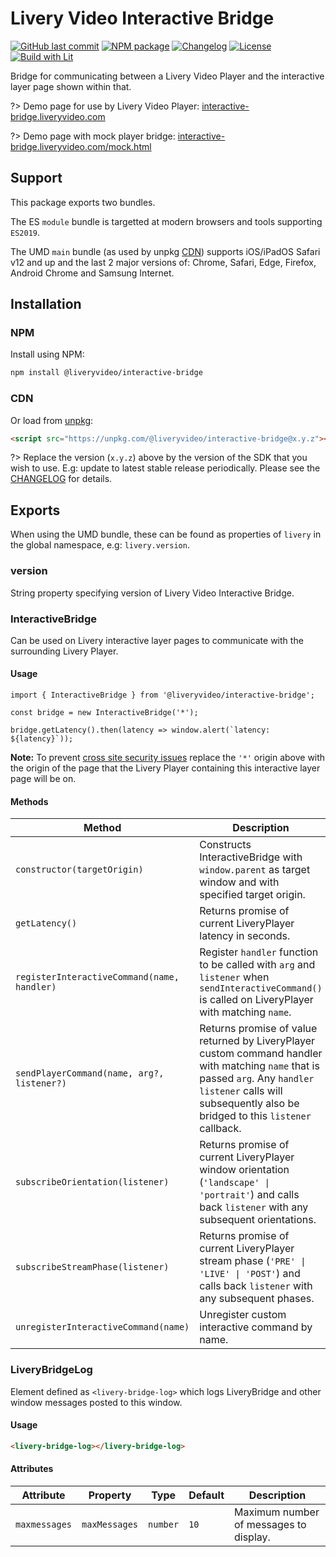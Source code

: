 # Livery Video Interactive Bridge

[![GitHub last commit](https://img.shields.io/github/last-commit/liveryvideo/interactive-bridge)](https://github.com/liveryvideo/interactive-bridge)
[![NPM package](https://img.shields.io/npm/v/@liveryvideo/interactive-bridge)](https://www.npmjs.com/package/@liveryvideo/interactive-bridge)
[![Changelog](https://img.shields.io/badge/docs-CHANGELOG-blue)](interactive-bridge-changelog.md)
[![License](https://img.shields.io/npm/l/@liveryvideo/interactive-bridge)](https://unpkg.com/browse/@liveryvideo/interactive-bridge/LICENSE)
[![Build with Lit](https://img.shields.io/badge/build%20with-Lit-blue.svg)](https://lit.dev/)

Bridge for communicating between a Livery Video Player and the interactive layer page shown within that.

?> Demo page for use by Livery Video Player: [interactive-bridge.liveryvideo.com](https://interactive-bridge.liveryvideo.com)

?> Demo page with mock player bridge: [interactive-bridge.liveryvideo.com/mock.html](https://interactive-bridge.liveryvideo.com/mock.html)

## Support

This package exports two bundles.

The ES `module` bundle is targetted at modern browsers and tools supporting `ES2019`.

The UMD `main` bundle (as used by unpkg [CDN](#cdn)) supports iOS/iPadOS Safari v12 and up and the last 2 major versions of: Chrome, Safari, Edge, Firefox, Android Chrome and Samsung Internet.

## Installation

### NPM

Install using NPM:

```bash
npm install @liveryvideo/interactive-bridge
```

### CDN

Or load from [unpkg](https://unpkg.com):

```html
<script src="https://unpkg.com/@liveryvideo/interactive-bridge@x.y.z"></script>
```

?> Replace the version (`x.y.z`) above by the version of the SDK that you wish to use. E.g: update to latest stable release periodically. Please see the [CHANGELOG](interactive-bridge-changelog.md) for details.

## Exports

When using the UMD bundle, these can be found as properties of `livery` in the global namespace, e.g: `livery.version`.

### version

String property specifying version of Livery Video Interactive Bridge.

### InteractiveBridge

Can be used on Livery interactive layer pages to communicate with the surrounding Livery Player.

#### Usage

```JS
import { InteractiveBridge } from '@liveryvideo/interactive-bridge';

const bridge = new InteractiveBridge('*');

bridge.getLatency().then(latency => window.alert(`latency: ${latency}`));
```

**Note:** To prevent [cross site security issues](https://developer.mozilla.org/en-US/docs/Web/API/Window/postMessage#security_concerns) replace the `'*'` origin above with the origin of the page that the Livery Player containing this interactive layer page will be on.

#### Methods

| Method                                      | Description                                                                                                                                                                                                       |
| ------------------------------------------- | ----------------------------------------------------------------------------------------------------------------------------------------------------------------------------------------------------------------- |
| `constructor(targetOrigin)`                 | Constructs InteractiveBridge with `window.parent` as target window and with specified target origin.                                                                                                              |
| `getLatency()`                              | Returns promise of current LiveryPlayer latency in seconds.                                                                                                                                                       |
| `registerInteractiveCommand(name, handler)` | Register `handler` function to be called with `arg` and `listener` when `sendInteractiveCommand()` is called on LiveryPlayer with matching `name`.                                                                |
| `sendPlayerCommand(name, arg?, listener?)`  | Returns promise of value returned by LiveryPlayer custom command handler with matching `name` that is passed `arg`. Any `handler` `listener` calls will subsequently also be bridged to this `listener` callback. |
| `subscribeOrientation(listener)`            | Returns promise of current LiveryPlayer window orientation (`'landscape' \| 'portrait'`) and calls back `listener` with any subsequent orientations.                                                              |
| `subscribeStreamPhase(listener)`            | Returns promise of current LiveryPlayer stream phase (`'PRE' \| 'LIVE' \| 'POST'`) and calls back `listener` with any subsequent phases.                                                                          |
| `unregisterInteractiveCommand(name)`        | Unregister custom interactive command by name.                                                                                                                                                                    |

### LiveryBridgeLog

Element defined as `<livery-bridge-log>` which logs LiveryBridge and other window messages posted to this window.

#### Usage

```html
<livery-bridge-log></livery-bridge-log>
```

#### Attributes

| Attribute     | Property      | Type     | Default | Description                            |
| ------------- | ------------- | -------- | ------- | -------------------------------------- |
| `maxmessages` | `maxMessages` | `number` | `10`    | Maximum number of messages to display. |
